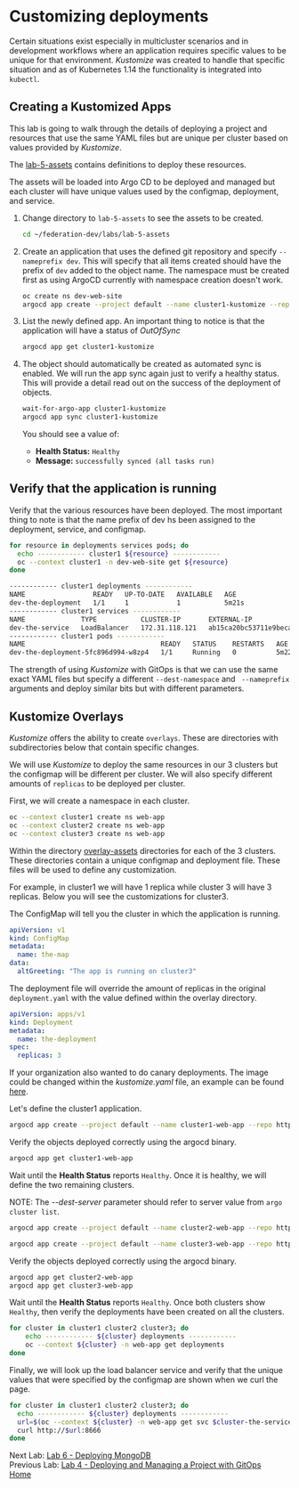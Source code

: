 <a id="markdown-customizing-deployments" name="customizing-deployments"></a>
# Customizing deployments
Certain situations exist especially in multicluster scenarios and in development workflows where an application requires specific values to be unique for that environment.
*Kustomize* was created to handle that specific situation and as of Kubernetes 1.14 the functionality is integrated into `kubectl`.

<a id="markdown-creating-kustomized-apps" name="creating-kustomized-apps"></a>
## Creating a Kustomized Apps 
This lab is going to walk through the details of deploying a project and resources that use the same YAML files but are unique per cluster based on values provided by *Kustomize*.


The [lab-5-assets](./lab-5-assets/base) contains definitions to deploy these resources.

The assets will be loaded into Argo CD to be deployed and managed but each cluster will have unique values used by the configmap, deployment, and service.

1. Change directory to `lab-5-assets` to see the assets to be created.

    ~~~sh
    cd ~/federation-dev/labs/lab-5-assets
    ~~~
4. Create an application that uses the defined git repository and specify `--nameprefix dev`. This will specify that all items created should have the prefix of `dev` added to the object name. The namespace must be created first as using ArgoCD currently with namespace creation doesn't work.

    ~~~sh
    oc create ns dev-web-site
    argocd app create --project default --name cluster1-kustomize --repo http://$(oc --context cluster1 -n gogs get route gogs -o jsonpath='{.spec.host}')/student/federation-dev.git --path labs/lab-5-assets/base --dest-server $(argocd cluster list | grep cluster1 | awk '{print $1}')  --dest-namespace dev-web-site  --revision master --nameprefix dev- --sync-policy automated
    ~~~
5. List the newly defined app. An important thing to notice is that the application will have a status of *OutOfSync*

    ~~~sh
    argocd app get cluster1-kustomize
    ~~~
6. The object should automatically be created as automated sync is enabled. We will run the app sync again just to verify a healthy status. This will provide a detail read out on the success of the deployment of objects. 

   ~~~sh
   wait-for-argo-app cluster1-kustomize
   argocd app sync cluster1-kustomize
   ~~~

   You should see a value of:
   
   * **Health Status:** `Healthy` 
   * **Message:** `successfully synced (all tasks run)`

<a id="markdown-verify-that-the-application-is-running" name="verify-that-the-application-is-running"></a>
## Verify that the application is running

Verify that the various resources have been deployed. The most important thing to note is that the name prefix of dev hs been assigned to the deployment, service, and configmap. 

~~~sh
for resource in deployments services pods; do
  echo ------------ cluster1 ${resource} ------------
  oc --context cluster1 -n dev-web-site get ${resource}
done

------------ cluster1 deployments ------------
NAME                 READY   UP-TO-DATE   AVAILABLE   AGE
dev-the-deployment   1/1     1            1           5m21s
------------ cluster1 services ------------
NAME              TYPE           CLUSTER-IP       EXTERNAL-IP                                                              PORT(S)          AGE
dev-the-service   LoadBalancer   172.31.118.121   ab15ca20bc53711e9beca0243f00f22e-426184387.us-east-1.elb.amazonaws.com   8666:30409/TCP   5m22s
------------ cluster1 pods ------------
NAME                                  READY   STATUS    RESTARTS   AGE
dev-the-deployment-5fc896d994-w8zp4   1/1     Running   0          5m22s
~~~

The strength of using *Kustomize* with GitOps is that we can use the same exact YAML files but specify a different `--dest-namespace` and ` --nameprefix` arguments and deploy similar bits but with different parameters.

<a id="markdown-kustomize-overlays" name="kustomize-overlays"></a>
## Kustomize Overlays
*Kustomize* offers the ability to create `overlays`. These are directories with subdirectories below that contain specific changes.

We will use *Kustomize* to deploy the same resources in our 3 clusters but the configmap will be different per cluster. We will also specify different amounts of `replicas` to be deployed per cluster.

First, we will create a namespace in each cluster.

~~~sh
oc --context cluster1 create ns web-app
oc --context cluster2 create ns web-app
oc --context cluster3 create ns web-app
~~~

Within the directory [overlay-assets](./lab-5-assets/overlay-assets/overlays) directories for each of the 3 clusters. These directories contain a unique configmap and deployment file. These files will be used to define any customization.

For example, in cluster1 we will have 1 replica while cluster 3 will have 3 replicas. Below you will see the customizations for cluster3.

The ConfigMap will tell you the cluster in which the application is running.

~~~yaml
apiVersion: v1
kind: ConfigMap
metadata:
  name: the-map
data:
  altGreeting: "The app is running on cluster3"
~~~

The deployment file will override the amount of replicas in the original `deployment.yaml` with the value defined within the overlay directory.

~~~yaml
apiVersion: apps/v1
kind: Deployment
metadata:
  name: the-deployment
spec:
  replicas: 3
~~~

If your organization also wanted to do canary deployments. The image could be changed within the *kustomize.yaml* file, an example can be found [here](https://github.com/kubernetes-sigs/kustomize/tree/master/examples/transformerconfigs#images-transformer).

Let's define the cluster1 application.

~~~sh
argocd app create --project default --name cluster1-web-app --repo http://$(oc --context cluster1 -n gogs get route gogs -o jsonpath='{.spec.host}')/student/federation-dev.git --path labs/lab-5-assets/overlay-assets/overlays/cluster1 --dest-server $(argocd cluster list | grep cluster1 | awk '{print $1}') --dest-namespace web-app --revision master --sync-policy automated
~~~

Verify the objects deployed correctly using the argocd binary.
~~~sh
argocd app get cluster1-web-app
~~~

Wait until the **Health Status** reports `Healthy`. Once it is healthy, we will define the two remaining clusters.

NOTE: The *--dest-server* parameter should refer to server value from `argo cluster list`.
~~~sh
argocd app create --project default --name cluster2-web-app --repo http://$(oc --context cluster1 -n gogs get route gogs -o jsonpath='{.spec.host}')/student/federation-dev.git --path labs/lab-5-assets/overlay-assets/overlays/cluster2 --dest-server $(argocd cluster list | grep cluster2 | awk '{print $1}') --dest-namespace web-app --revision master --sync-policy automated

argocd app create --project default --name cluster3-web-app --repo http://$(oc --context cluster1 -n gogs get route gogs -o jsonpath='{.spec.host}')/student/federation-dev.git --path labs/lab-5-assets/overlay-assets/overlays/cluster3 --dest-server $(argocd cluster list | grep cluster3 | awk '{print $1}') --dest-namespace web-app --revision master --sync-policy automated
~~~

Verify the objects deployed correctly using the argocd binary.
~~~sh
argocd app get cluster2-web-app
argocd app get cluster3-web-app
~~~

Wait until the **Health Status** reports `Healthy`. Once both clusters show `Healthy`, then verify the deployments have been created on all the clusters.
~~~sh
for cluster in cluster1 cluster2 cluster3; do
    echo ------------ ${cluster} deployments ------------
    oc --context ${cluster} -n web-app get deployments
done
~~~

Finally, we will look up the load balancer service and verify that the unique values that were specified by the configmap are shown when we curl the page.
~~~sh
for cluster in cluster1 cluster2 cluster3; do
  echo ------------ ${cluster} deployments ------------
  url=$(oc --context ${cluster} -n web-app get svc $cluster-the-service -o jsonpath='{.status.loadBalancer.ingress[*].hostname}')
  curl http://$url:8666
done
~~~

Next Lab: [Lab 6 - Deploying MongoDB](./6.md)<br>
Previous Lab: [Lab 4 - Deploying and Managing a Project with GitOps](./4.md)<br>
[Home](./README.md)
